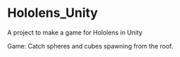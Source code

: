 # Hololens_Unity
A project to make a game for Hololens in Unity

Game:
Catch spheres and cubes spawning from the roof.
